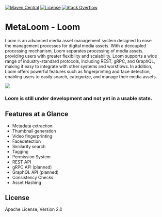[![Maven Central](https://maven-badges.herokuapp.com/maven-central/com.github.metaloom.loom/loom/badge.svg)](https://maven-badges.herokuapp.com/maven-central/com.github.metaloom.loom/loom)
[![License](https://img.shields.io/:license-apache-brightgreen.svg)](http://www.apache.org/licenses/LICENSE-2.0.html)
[![Stack Overflow](https://img.shields.io/:stack%20overflow-metaloom-brightgreen.svg)](http://stackoverflow.com/questions/tagged/metaloom)

# MetaLoom - Loom

Loom is an advanced media asset management system designed to ease the management processes for digital media assets. With a decoupled processing mechanism, Loom separates processing of media assets, providing users with greater flexibility and scalability. Loom supports a wide range of industry-standard protocols, including REST, gRPC, and GraphQL, making it easy to integrate with other systems and workflows. In addition, Loom offers powerful features such as fingerprinting and face detection, enabling users to easily search, categorize, and manage their media assets.

[![](https://dcbadge.vercel.app/api/server/3Dy2SxKUtw)](https://discord.gg/3Dy2SxKUtw)

### **Loom is still under development and not yet in a usable state.**

## Features at a Glance

* Metadata extraction
* Thumbnail generation
* Video fingerprinting
* Facedetection
* Similarity search
* Tagging
* Permission System
* REST API
* gRPC API (planned)
* GraphQL API (planned)
* Consistency Checks
* Asset Hashing

## License

Apache License, Version 2.0
